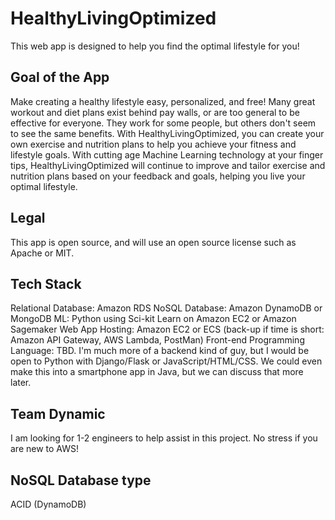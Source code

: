 # HealthyLivingOptimized
This web app is designed to help you find the optimal lifestyle for you! 

## Goal of the App
Make creating a healthy lifestyle easy, personalized, and free! Many great workout and diet plans exist behind pay walls, or are too general to be effective for everyone.  They work for some people, but others don't seem to see the same benefits. With HealthyLivingOptimized, you can create your own exercise and nutrition plans to help you achieve your fitness and lifestyle goals. With cutting age Machine Learning technology at your finger tips, HealthyLivingOptimized will continue to improve and tailor exercise and nutrition plans based on your feedback and goals, helping you live your optimal lifestyle.

## Legal
This app is open source, and will use an open source license such as Apache or MIT.

## Tech Stack
Relational Database: Amazon RDS
NoSQL Database: Amazon DynamoDB or MongoDB
ML: Python using Sci-kit Learn on Amazon EC2 or Amazon Sagemaker
Web App Hosting: Amazon EC2 or ECS (back-up if time is short: Amazon API Gateway, AWS Lambda, PostMan)
Front-end Programming Language: TBD. I'm much more of a backend kind of guy, but I would be open to Python with Django/Flask or JavaScript/HTML/CSS. We could even make this into a smartphone app in Java, but we can discuss that more later.

## Team Dynamic
I am looking for 1-2 engineers to help assist in this project.  No stress if you are new to AWS!

## NoSQL Database type
ACID (DynamoDB)
